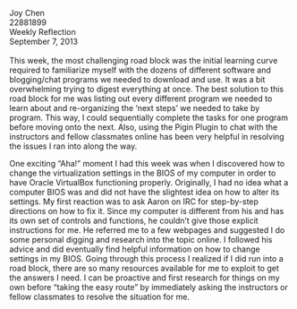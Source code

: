 Joy Chen<br>
22881899<br>
Weekly Reflection<br>
September 7, 2013<br>
<br>
This week, the most challenging road block was the initial learning curve required to familiarize myself with the
dozens of different software and blogging/chat programs we needed to download and use. It was a bit overwhelming trying
to digest everything at once. The best solution to this road block for me was listing out every different program we
needed to learn about and re-organizing the ‘next steps’ we needed to take by program. This way, I could sequentially
complete the tasks for one program before moving onto the next. Also, using the Pigin Plugin to chat with the instructors
and fellow classmates online has been very helpful in resolving the issues I ran into along the way.

One exciting “Aha!” moment I had this week was when I discovered how to change the virtualization settings in the
BIOS of my computer in order to have Oracle VirtualBox functioning properly. Originally, I had no idea what a computer
BIOS was and did not have the slightest idea on how to alter its settings. My first reaction was to ask Aaron on IRC
for step-by-step directions on how to fix it. Since my computer is different from his and has its own set of controls
and functions, he couldn’t give those explicit instructions for me. He referred me to a few webpages and suggested I
do some personal digging and research into the topic online. I followed his advice and did eventually find helpful
information on how to change settings in my BIOS. Going through this process I realized if I did run into a road block,
there are so many resources available for me to exploit to get the answers I need. I can be proactive and first research
for things on my own before “taking the easy route” by immediately asking the instructors or fellow classmates to
resolve the situation for me.

